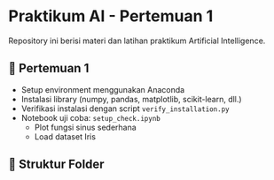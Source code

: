 # Praktikum AI - Pertemuan 1

Repository ini berisi materi dan latihan praktikum Artificial Intelligence.

## 📌 Pertemuan 1
- Setup environment menggunakan Anaconda
- Instalasi library (numpy, pandas, matplotlib, scikit-learn, dll.)
- Verifikasi instalasi dengan script `verify_installation.py`
- Notebook uji coba: `setup_check.ipynb`  
  - Plot fungsi sinus sederhana  
  - Load dataset Iris  

## 📂 Struktur Folder
